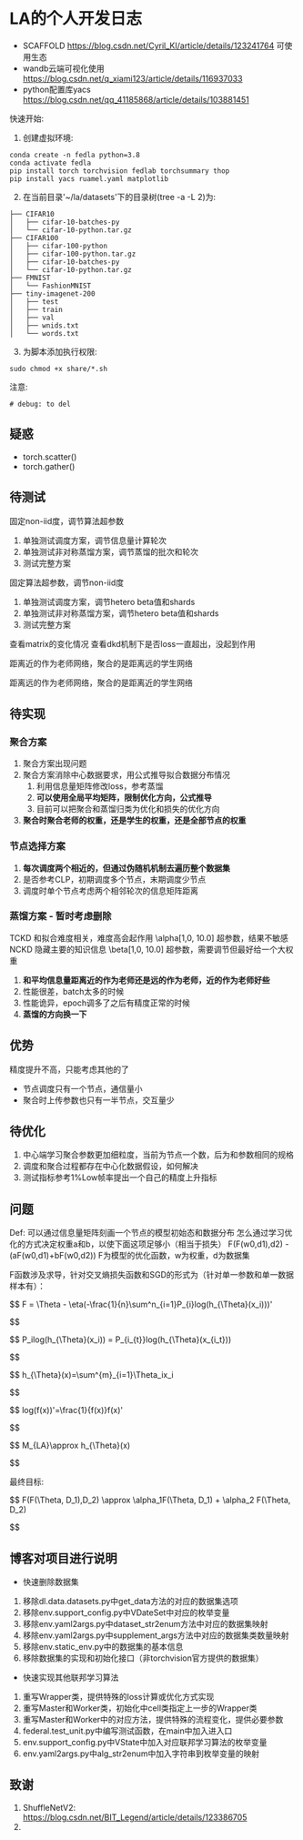 # LA的个人开发日志

+ SCAFFOLD https://blog.csdn.net/Cyril_KI/article/details/123241764
  可使用生态
+ wandb云端可视化使用 https://blog.csdn.net/q_xiami123/article/details/116937033
+ python配置库yacs https://blog.csdn.net/qq_41185868/article/details/103881451

快速开始:

1. 创建虚拟环境:

```shell
conda create -n fedla python=3.8
conda activate fedla
pip install torch torchvision fedlab torchsummary thop
pip install yacs ruamel.yaml matplotlib
```

2. 在当前目录'~/la/datasets'下的目录树(tree -a -L 2)为:

```text
├── CIFAR10
│   ├── cifar-10-batches-py
│   └── cifar-10-python.tar.gz
├── CIFAR100
│   ├── cifar-100-python
│   ├── cifar-100-python.tar.gz
│   ├── cifar-10-batches-py
│   └── cifar-10-python.tar.gz
├── FMNIST
│   └── FashionMNIST
├── tiny-imagenet-200
│   ├── test
│   ├── train
│   ├── val
│   ├── wnids.txt
│   └── words.txt

```

3. 为脚本添加执行权限:

```shell
sudo chmod +x share/*.sh
```

注意:

```
# debug: to del
```

## 疑惑

+ torch.scatter()
+ torch.gather()

## 待测试

固定non-iid度，调节算法超参数

1. 单独测试调度方案，调节信息量计算轮次
2. 单独测试非对称蒸馏方案，调节蒸馏的批次和轮次
3. 测试完整方案

固定算法超参数，调节non-iid度

1. 单独测试调度方案，调节hetero beta值和shards
2. 单独测试非对称蒸馏方案，调节hetero beta值和shards
3. 测试完整方案

查看matrix的变化情况
查看dkd机制下是否loss一直超出，没起到作用

距离近的作为老师网络，聚合的是距离远的学生网络

距离远的作为老师网络，聚合的是距离近的学生网络

## 待实现

### 聚合方案

1. 聚合方案出现问题
2. 聚合方案消除中心数据要求，用公式推导拟合数据分布情况
   1. 利用信息量矩阵修改loss，参考蒸馏
   2. **可以使用全局平均矩阵，限制优化方向，公式推导**
   3. 目前可以把聚合和蒸馏归类为优化和损失的优化方向
3. **聚合时聚合老师的权重，还是学生的权重，还是全部节点的权重**

### 节点选择方案

1. **每次调度两个相近的，但通过伪随机机制去遍历整个数据集**
2. 是否参考CLP，初期调度多个节点，末期调度少节点
3. 调度时单个节点考虑两个相邻轮次的信息矩阵距离

### 蒸馏方案 - 暂时考虑删除

TCKD 和拟合难度相关，难度高会起作用 \alpha[1,0, 10.0] 超参数，结果不敏感
NCKD 隐藏主要的知识信息 \beta[1,0, 10.0] 超参数，需要调节但最好给一个大权重

1. **和平均信息量距离近的作为老师还是远的作为老师，近的作为老师好些**
2. 性能很差，batch太多的时候
3. 性能诡异，epoch调多了之后有精度正常的时候
4. **蒸馏的方向换一下**

## 优势

精度提升不高，只能考虑其他的了

+ 节点调度只有一个节点，通信量小
+ 聚合时上传参数也只有一半节点，交互量少

## 待优化

1. 中心端学习聚合参数更加细粒度，当前为节点一个数，后为和参数相同的规格
2. 调度和聚合过程都存在中心化数据假设，如何解决
3. 测试指标参考1%Low帧率提出一个自己的精度上升指标

## 问题

Def: 可以通过信息量矩阵刻画一个节点的模型初始态和数据分布
怎么通过学习优化的方式决定权重a和b，以使下面这项足够小（相当于损失）
F(F(w0,d1),d2) - (aF(w0,d1)+bF(w0,d2))
F为模型的优化函数，w为权重，d为数据集

F函数涉及求导，针对交叉熵损失函数和SGD的形式为（针对单一参数和单一数据样本有）：

$$
F = \Theta - \eta(-\frac{1}{n}\sum^n_{i=1}P_{i}log(h_{\Theta}(x_i)))'

$$

$$
P_ilog(h_{\Theta}(x_i)) = P_{i_{t}}log(h_{\Theta}(x_{i_t}))

$$

$$
h_{\Theta}(x)=\sum^{m}_{i=1}\Theta_ix_i

$$

$$
log(f(x))'=\frac{1}{f(x)}f(x)'

$$

$$
M_{LA}\approx h_{\Theta}(x)

$$

最终目标:

$$
F(F(\Theta, D_1),D_2) \approx \alpha_1F(\Theta, D_1) + \alpha_2 F(\Theta, D_2)

$$

## 博客对项目进行说明

+ 快速删除数据集

1. 移除dl.data.datasets.py中get_data方法的对应的数据集选项
2. 移除env.support_config.py中VDateSet中对应的枚举变量
3. 移除env.yaml2args.py中dataset_str2enum方法中对应的数据集映射
4. 移除env.yaml2args.py中supplement_args方法中对应的数据集类数量映射
5. 移除env.static_env.py中的数据集的基本信息
6. 移除数据集的实现和初始化接口（非torchvision官方提供的数据集）

+ 快速实现其他联邦学习算法

1. 重写Wrapper类，提供特殊的loss计算或优化方式实现
2. 重写Master和Worker类，初始化中cell类指定上一步的Wrapper类
3. 重写Master和Worker中的对应方法，提供特殊的流程变化，提供必要参数
4. federal.test_unit.py中编写测试函数，在main中加入进入口
5. env.support_config.py中VState中加入对应联邦学习算法的枚举变量
6. env.yaml2args.py中alg_str2enum中加入字符串到枚举变量的映射

## 致谢

1. ShuffleNetV2: https://blog.csdn.net/BIT_Legend/article/details/123386705
2.
